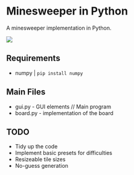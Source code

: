 Minesweeper in Python
=====================
A minesweeper implementation in Python.

<img src="https://cdn.discordapp.com/attachments/958968475349569558/1086633360669020290/image.png"/>

Requirements
------------
- numpy | `pip install numpy`

Main Files
----------
- gui.py - GUI elements // Main program
- board.py - implementation of the board

TODO
----
- Tidy up the code
- Implement basic presets for difficulties
- Resizeable tile sizes
- No-guess generation
